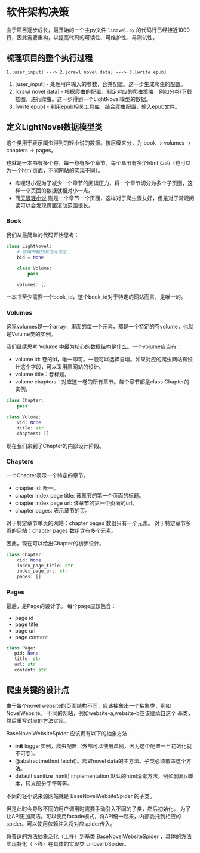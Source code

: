 # 软件架构决策

由于项目逐步成长，最开始的一个主py文件 `linovel.py` 的代码行已经接近1000行，因此需要重构，以提高代码的可读性、可维护性、易测试性。

## 梳理项目的整个执行过程

```
1.[user_input] ---> 2.[crawl novel data] ---> 3.[write epub]
```

1. [user_input] - 处理用户输入的参数，合并配置。这一步生成爬虫的配置。
2. [crawl novel data] - 根据爬虫的配置，制定对应的爬虫策略，例如分卷/下载插图，进行爬虫。这一步得到一个LightNovel模型的数据。
3. [write epub] - 利用epub相关工具库，结合爬虫配置，输入epub文件。

## 定义LightNovel数据模型类
这个类用于表示爬虫得到的轻小说的数据。按层级来分，为 book -> volumes -> chapters -> pages。

也就是一本书有多个卷，每一卷有多个章节，每个章节有多个html 页面（也可以为一个html页面，不同网站的实现不同）。
- 哔哩轻小说为了减少一个章节的阅读压力，将一个章节切分为多个子页面，这样一个页面的数据就相对小一点。
- 而[无限轻小说](https://www.8novel.com/) 则是一个章节一个页面，这样对于爬虫很友好，但是对于常规阅读可以会发现页面滚动范围很长。

### Book
我们从最简单的代码开始思考：
```python
class LightNovel:
    # 省略书籍的其他元信息...
    bid = None
  
    class Volume:
        pass

    volumes: []
```
一本书至少需要一个book_id，这个book_id对于特定的网站而言，是唯一的。

### Volumes

这里volumes是一个array，里面的每一个元素，都是一个特定的卷volume，也就是Volume类的实例。

我们继续思考 Volume 中最为核心的数据结构是什么。一个volume应当有：

- volume id: 卷的id，唯一即可。一般可以选择自增。如果对应的爬虫网站有设计这个字段，可以采用原网站的设计。
- volume title：卷标题。
- volume chapters：对应这一卷的所有章节。每个章节都是class Chapter的实例。

```python
class Chapter:
    pass

class Volume:
    vid: None
    title: str
    chapters: []
```
现在我们来到了Chapter的内部设计阶段。

### Chapters

一个Chapter表示一个特定的章节。
- chapter id: 唯一。
- chapter index page title: 该章节的第一个页面的标题。
- chapter index page url: 该章节的第一个页面的url。
- chapter pages: 表示章节的页。

对于特定章节单页的网站：chapter pages 数组只有一个元素。
对于特定章节多页的网站：chapter pages 数组含有多个元素。

因此，现在可以给出Chapter的初步设计。

```python
class Chapter:
    cid: None
    index_page_title: str
    index_page_url: str
    pages: []
```

### Pages

最后，是Page的设计了。 每个page应该包含：
- page id
- page title
- page url
- page content
```python
class Page:
   pid: None
   title: str
   url: str
   content: str
```


## 爬虫关键的设计点

由于每个novel website的页面结构不同，应该抽象出一个抽象类，例如 NovelWebsite。 不同的网站，例如website-a,website-b应该继承自这个
基类，然后重写对应的方法实现。

BaseNovelWebsiteSpider 应该拥有以下的抽象方法：
- __init__ logger实例，爬虫配置（外部可以使用单例，因为这个配置一旦初始化就不可变）。
- @abstractmethod fetch()。爬取novel data的主方法。子类必须覆盖这个方法。
- default sanitize_html() implementation 默认的html消毒方法，例如剥离js脚本，转义部分字符等等。

不同的轻小说来源网站就是 BaseNovelWebsiteSpider 的子类。

但是此时会导致不同的用户调用时需要手动引入不同的子类，然后初始化。
为了让API更加简洁。可以使用facade模式，将API统一起来，内部委托到相应的spider。可以使用依赖注入将对应spider传入。

将普适的方法抽象泛化（上移）到基类 BaseNovelWebsiteSpider ，具体的方法实现特化（下移）在具体的实现类 LinovelibSpider。